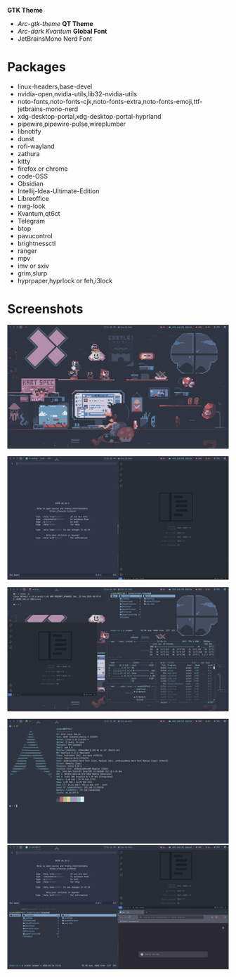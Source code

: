**GTK Theme**
 - *Arc-gtk-theme*
**QT Theme**
 - *Arc-dark Kvantum*
**Global Font**
 - JetBrainsMono Nerd Font

# Packages
- linux-headers,base-devel
- nvidia-open,nvidia-utils,lib32-nvidia-utils
- noto-fonts,noto-fonts-cjk,noto-fonts-extra,noto-fonts-emoji,ttf-jetbrains-mono-nerd
- xdg-desktop-portal,xdg-desktop-portal-hyprland
- pipewire,pipewire-pulse,wireplumber
- libnotify
- dunst
- rofi-wayland
- zathura
- kitty
- firefox or chrome
- code-OSS
- Obsidian
- Intellij-Idea-Ultimate-Edition
- Libreoffice
- nwg-look
- Kvantum,qt6ct
- Telegram
- btop
- pavucontrol
- brightnessctl
- ranger
- mpv
- imv or sxiv
- grim,slurp
- hyprpaper,hyprlock or feh,i3lock


# Screenshots

![ss-1](screenshots/screenshot_2025-02-26_23-50-37.png)

![ss-1](screenshots/screenshot_2025-02-26_23-52-42.png)

![ss-2](screenshots/screenshot_2025-02-26_23-56-34.png)

![ss-4](screenshots/screenshot_2025-02-26_23-51-49.png)
![ss-5](screenshots/screenshot_2025-02-26_23-53-15.png)





